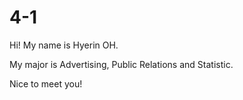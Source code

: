 # 4-1

Hi!
My name is Hyerin OH.

My major is Advertising, Public Relations and Statistic.

Nice to meet you!
